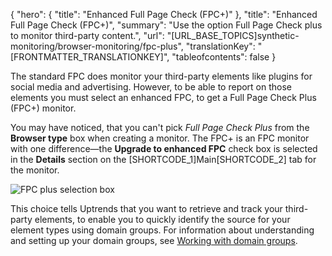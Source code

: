 {
  "hero": {
    "title": "Enhanced Full Page Check (FPC+)"
  },
  "title": "Enhanced Full Page Check (FPC+)",
  "summary": "Use the option Full Page Check plus to monitor third-party content.",
  "url": "[URL_BASE_TOPICS]synthetic-monitoring/browser-monitoring/fpc-plus",
  "translationKey": "[FRONTMATTER_TRANSLATIONKEY]",
  "tableofcontents": false
}

The standard FPC does monitor your third-party elements like plugins for social media and advertising. However, to be able to report on those elements you must select an enhanced FPC, to get a Full Page Check Plus (FPC\+) monitor.

You may have noticed, that you can't pick *Full Page Check Plus* from the **Browser type** box when creating a monitor. The FPC\+ is an FPC monitor with one difference—the **Upgrade to enhanced FPC** check box is selected in the **Details** section on the [SHORTCODE_1]Main[SHORTCODE_2] tab for the monitor. 

![FPC plus selection box]([LINK_URL_1])

This choice tells Uptrends that you want to retrieve and track your third-party elements, to enable you to quickly identify the source for your element types using domain groups. For information about understanding and setting up your domain groups, see [Working with domain groups]([LINK_URL_2]).
